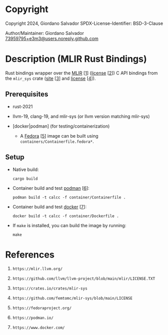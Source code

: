 #  Copyright

Copyright 2024, Giordano Salvador
SPDX-License-Identifier: BSD-3-Clause

Author/Maintainer:  Giordano Salvador <73959795+e3m3@users.noreply.github.com>


#  Description (MLIR Rust Bindings)
Rust bindings wrapper over the [MLIR][1] [[1]] ([license][2] [[2]]) C API bindings from the 
`mlir_sys` crate ([site][3] [[3]] and [license][4] [[4]]).


##  Prerequisites

*   rust-2021

*   llvm-19, clang-19, and mlir-sys (or llvm version matching mlir-sys)

*   [docker|podman] (for testing/containerization)

    *   A [Fedora][5] [[5]] image can be built using `containers/Containerfile.fedora*`.

##  Setup

*   Native build:
    
    ```shell
    cargo build
    ```

*   Container build and test [podman][6] [[6]]:

    ```shell
    podman build -t calcc -f container/Containerfile .
    ```

*   Container build and test [docker][7] [[7]]:

    ```shell
    docker build -t calcc -f container/Dockerfile .
    ```

*   If `make` is installed, you can build the image by running:

    ```shell
    make
    ```


#  References

[1]:    https://mlir.llvm.org/

[2]:    https://github.com/llvm/llvm-project/blob/main/mlir/LICENSE.TXT

[3]:    https://crates.io/crates/mlir-sys

[4]:    https://github.com/femtomc/mlir-sys/blob/main/LICENSE

[5]:    https://fedoraproject.org/

[6]:    https://podman.io/

[7]:    https://www.docker.com/

1.  `https://mlir.llvm.org/`

1.  `https://github.com/llvm/llvm-project/blob/main/mlir/LICENSE.TXT`

1.  `https://crates.io/crates/mlir-sys`

1.  `https://github.com/femtomc/mlir-sys/blob/main/LICENSE`

1.  `https://fedoraproject.org/`

1.  `https://podman.io/`

1.  `https://www.docker.com/`
